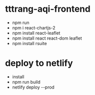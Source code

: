 # tttrang-aqi-frontend
- npm run
- npm i react-chartjs-2
- npm install react-leaflet
- npm install react react-dom leaflet
- npm install rsuite

# deploy to netlify
- install
- npm run build
- netlify deploy --prod
